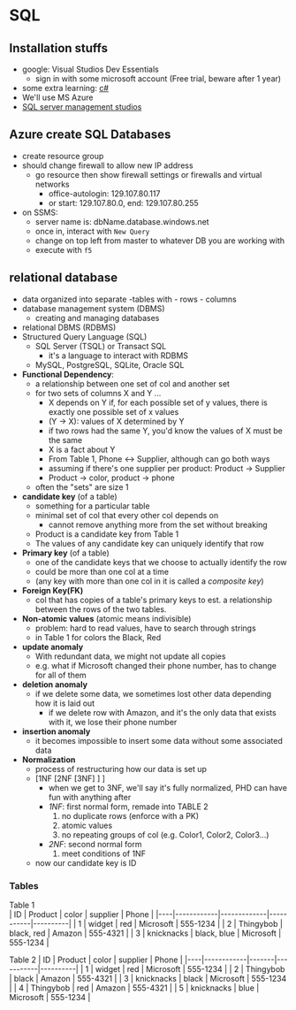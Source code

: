 # SQL

## Installation stuffs
- google: Visual Studios Dev Essentials
	- sign in with some microsoft account (Free trial, beware after 1 year)
- some extra learning: [c#](https://mva.microsoft.com/en-US/training-courses/programming-in-c-jump-start-14254?l=j0iuozSfB_6900115888)
- We'll use MS Azure
- [SQL server management studios](https://docs.microsoft.com/en-us/sql/ssms/download-sql-server-management-studio-ssms?view=sql-server-2017)

## Azure create SQL Databases
- create resource group
- should change firewall to allow new IP address
	- go resource then show firewall settings or firewalls and virtual networks
		- office-autologin: 129.107.80.117
		- or start: 129.107.80.0,  end: 129.107.80.255
- on SSMS:
	- server name is: dbName.database.windows.net
	- once in, interact with `New Query`
	- change on top left from master to whatever DB you are working with
	- execute with `f5`

## relational database
- data organized into separate 
	-tables with
		- rows
		- columns
- database management system (DBMS)
	- creating and managing databases
- relational DBMS (RDBMS)
- Structured Query Language (SQL)
	- SQL Server (TSQL) or Transact SQL
		- it's a language to interact with RDBMS
	- MySQL, PostgreSQL, SQLite, Oracle SQL
- **Functional Dependency**: 
	- a relationship between one set of col and another set
	- for two sets of columns X and Y ...
		- X depends on Y if, for each possible set of y values, there is exactly one possible set of x values
		- (Y -> X): values of X determined by Y
		- if two rows had the same Y, you'd know the values of X must be the same
		- X is a fact about Y
		- From Table 1, Phone <-> Supplier, although can go both ways
		- assuming if there's one supplier per product: Product -> Supplier
		- Product -> color, product -> phone
	- often the "sets" are size 1
- **candidate key** (of a table)
	- something for a particular table
	- minimal set of col that every other col depends on 
		- cannot remove anything more from the set without breaking
	- Product is a candidate key from Table 1
	- The values of any candidate key can uniquely identify that row
- **Primary key** (of a table)
	- one of the candidate keys that we choose to actually identify the row
	- could be more than one col at a time
	- (any key with more than one col in it is called a *composite key*)
- **Foreign Key(FK)**
	- col that has copies of a table's primary keys to est. a relationship between the rows of the two tables.  
- **Non-atomic values** (atomic means indivisible)
	- problem: hard to read values, have to search through strings
	- in Table 1 for colors the Black, Red
- **update anomaly**
	- With redundant data, we might not update all copies 
	- e.g. what if Microsoft changed their phone number, has to change for all of them
- **deletion anomaly**
	- if we delete some data, we sometimes lost other data depending how it is laid out
		- if we delete row with Amazon, and it's the only data that exists with it, we lose their phone number
- **insertion anomaly**
	- it becomes impossible to insert some data without some associated data
- **Normalization** 
	- process of restructuring how our data is set up
	- [1NF  [2NF  [3NF] ] ] 
		- when we get to 3NF, we'll say it's fully normalized, PHD can have fun with anything after
		- *1NF*: first normal form, remade into TABLE 2
			1. no duplicate rows (enforce with a PK)
			2. atomic values 
			3. no repeating groups of col (e.g. Color1, Color2, Color3...)
		- *2NF*: second normal form
			1. meet conditions of 1NF
	- now our candidate key is ID

### Tables
Table 1		
| ID | Product    | color       | supplier  | Phone    |
|----|------------|-------------|-----------|----------|
| 1  | widget     | red         | Microsoft | 555-1234 |
| 2  | Thingybob  | black, red  | Amazon    | 555-4321 |
| 3  | knicknacks | black, blue | Microsoft | 555-1234 |

Table 2
| ID | Product    | color | supplier  | Phone    |
|----|------------|-------|-----------|----------|
| 1  | widget     | red   | Microsoft | 555-1234 |
| 2  | Thingybob  | black | Amazon    | 555-4321 |
| 3  | knicknacks | black | Microsoft | 555-1234 |
| 4  | Thingybob  | red   | Amazon    | 555-4321 |
| 5  | knicknacks | blue  | Microsoft | 555-1234 |